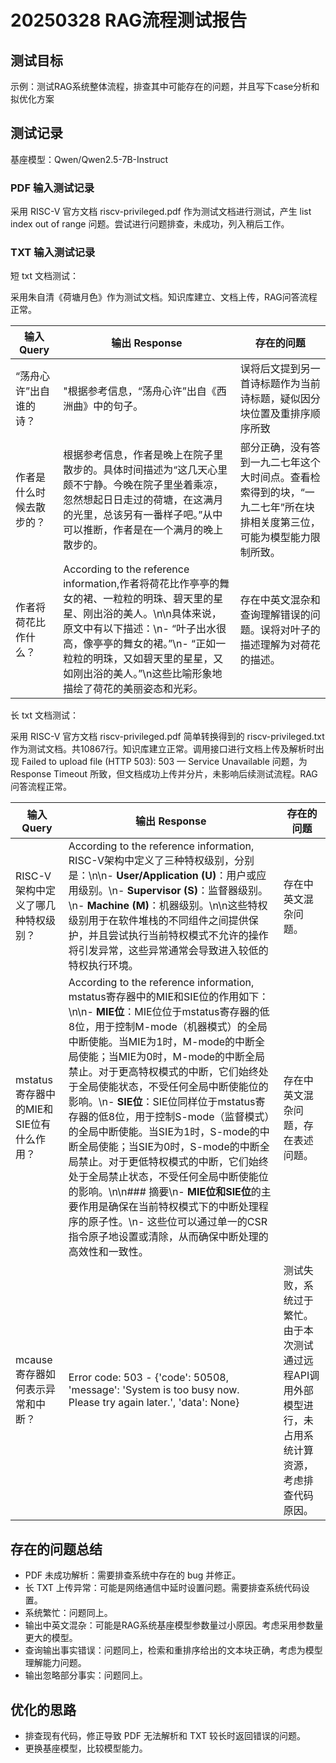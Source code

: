 # 20250328 RAG流程测试报告

## 测试目标
示例：测试RAG系统整体流程，排查其中可能存在的问题，并且写下case分析和拟优化方案

## 测试记录

基座模型：Qwen/Qwen2.5-7B-Instruct

### PDF 输入测试记录

采用 RISC-V 官方文档 riscv-privileged.pdf 作为测试文档进行测试，产生 list index out of range 问题。尝试进行问题排查，未成功，列入稍后工作。

### TXT 输入测试记录

短 txt 文档测试：

采用朱自清《荷塘月色》作为测试文档。知识库建立、文档上传，RAG问答流程正常。

| 输入Query |   输出 Response |  存在的问题 |
|-----------| ---------------| ---------- |
|“荡舟心许”出自谁的诗？|"根据参考信息，“荡舟心许”出自《西洲曲》中的句子。|误将后文提到另一首诗标题作为当前诗标题，疑似因分块位置及重排序顺序所致|
|作者是什么时候去散步的？|根据参考信息，作者是晚上在院子里散步的。具体时间描述为“这几天心里颇不宁静。今晚在院子里坐着乘凉，忽然想起日日走过的荷塘，在这满月的光里，总该另有一番样子吧。”从中可以推断，作者是在一个满月的晚上散步的。|部分正确，没有答到一九二七年这个大时间点。查看检索得到的块，“一九二七年”所在块排相关度第三位，可能为模型能力限制所致。|
|作者将荷花比作什么？|According to the reference information,作者将荷花比作亭亭的舞女的裙、一粒粒的明珠、碧天里的星星、刚出浴的美人。\\n\\n具体来说，原文中有以下描述：\\n- “叶子出水很高，像亭亭的舞女的裙。”\\n- “正如一粒粒的明珠，又如碧天里的星星，又如刚出浴的美人。”\\n这些比喻形象地描绘了荷花的美丽姿态和光彩。|存在中英文混杂和查询理解错误的问题。误将对叶子的描述理解为对荷花的描述。|

长 txt 文档测试：

采用 RISC-V 官方文档 riscv-privileged.pdf 简单转换得到的 riscv-privileged.txt 作为测试文档。共10867行。知识库建立正常。调用接口进行文档上传及解析时出现 Failed to upload file (HTTP 503): 503 — Service Unavailable 问题，为 Response Timeout 所致，但文档成功上传并分片，未影响后续测试流程。RAG问答流程正常。

| 输入Query |   输出 Response |  存在的问题 |
|-----------| ---------------| ---------- |
|RISC-V架构中定义了哪几种特权级别？|According to the reference information, RISC-V架构中定义了三种特权级别，分别是：\n\n- **User/Application (U)**：用户或应用级别。\n- **Supervisor (S)**：监督器级别。\n- **Machine (M)**：机器级别。\n\n这些特权级别用于在软件堆栈的不同组件之间提供保护，并且尝试执行当前特权模式不允许的操作将引发异常，这些异常通常会导致进入较低的特权执行环境。|存在中英文混杂问题。|
|mstatus寄存器中的MIE和SIE位有什么作用？|According to the reference information, mstatus寄存器中的MIE和SIE位的作用如下：\n\n- **MIE位**：MIE位位于mstatus寄存器的低8位，用于控制M-mode（机器模式）的全局中断使能。当MIE为1时，M-mode的中断全局使能；当MIE为0时，M-mode的中断全局禁止。对于更高特权模式的中断，它们始终处于全局使能状态，不受任何全局中断使能位的影响。\n- **SIE位**：SIE位同样位于mstatus寄存器的低8位，用于控制S-mode（监督模式）的全局中断使能。当SIE为1时，S-mode的中断全局使能；当SIE为0时，S-mode的中断全局禁止。对于更低特权模式的中断，它们始终处于全局禁止状态，不受任何全局中断使能位的影响。\n\n### 摘要\n- **MIE位和SIE位**的主要作用是确保在当前特权模式下的中断处理程序的原子性。\n- 这些位可以通过单一的CSR指令原子地设置或清除，从而确保中断处理的高效性和一致性。|存在中英文混杂问题，存在表述问题。|
|mcause寄存器如何表示异常和中断？|Error code: 503 - {'code': 50508, 'message': 'System is too busy now. Please try again later.', 'data': None}|测试失败，系统过于繁忙。由于本次测试通过远程API调用外部模型进行，未占用系统计算资源，考虑排查代码原因。|

## 存在的问题总结

- PDF 未成功解析：需要排查系统中存在的 bug 并修正。
- 长 TXT 上传异常：可能是网络通信中延时设置问题。需要排查系统代码设置。
- 系统繁忙：问题同上。
- 输出中英文混杂：可能是RAG系统基座模型参数量过小原因。考虑采用参数量更大的模型。
- 查询输出事实错误：问题同上，检索和重排序给出的文本块正确，考虑为模型理解能力问题。
- 输出忽略部分事实：问题同上。

## 优化的思路

- 排查现有代码，修正导致 PDF 无法解析和 TXT 较长时返回错误的问题。
- 更换基座模型，比较模型能力。
